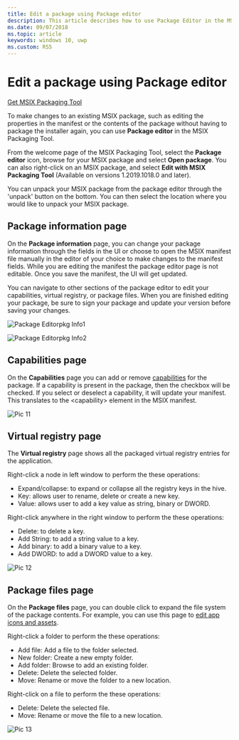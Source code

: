 ```yaml
---
title: Edit a package using Package editor
description: This article describes how to use Package Editor in the MSIX Package Tool to edit package information such as the properties in the manifest.
ms.date: 09/07/2018
ms.topic: article
keywords: windows 10, uwp
ms.custom: RS5
---
```


# Edit a package using Package editor

<div class="nextstepaction"><p><a class="x-hidden-focus" href="https://www.microsoft.com/en-us/p/msix-packaging-tool/9n5lw3jbcxkf" data-linktype="external">Get MSIX Packaging Tool</a></p></div>

To make changes to an existing MSIX package, such as editing the properties in the manifest or the contents of the package without having to package the installer again, you can use **Package editor** in the MSIX Packaging Tool.

From the welcome page of the MSIX Packaging Tool, select the **Package editor** icon, browse for your MSIX package and select **Open package**. You can also right-click on an MSIX package, and select **Edit with MSIX Packaging Tool** (Available on versions 1.2019.1018.0 and later).

You can unpack your MSIX package from the package editor through the 'unpack' button on the bottom. You can then select the location where you would like to unpack your MSIX package. 

## Package information page

On the **Package information** page, you can change your package information through the fields in the UI or choose to open the MSIX manifest file manually in the editor of your choice to make changes to the manifest fields. While you are editing the manifest the package editor page is not editable. Once you save the manifest, the UI will get updated.

You can navigate to other sections of the package editor to edit your capabilities, virtual registry, or package files. When you are finished editing your package, be sure to sign your package and update your version before saving your changes.

![Package Editorpkg Info1](images/PackageEditorPkgInfo1.png)

![Package Editorpkg Info2](images/PackageEditorPkgInfo2.png)

## Capabilities page

On the **Capabilities** page you can add or remove [capabilities](/uwp/schemas/appxpackage/uapmanifestschema/element-capability) for the package. If a capability is present in the package, then the checkbox will be checked. If you select or deselect a capability, it will update your manifest. This translates to the \<capability\> element in the MSIX manifest.

![Pic 11](images/pic11.png)

## Virtual registry page

The **Virtual registry** page shows all the packaged virtual registry entries for the application.

Right-click a node in left window to perform the these operations:

- Expand/collapse: to expand or collapse all the registry keys in the hive.
- Key: allows user to rename, delete or create a new key.
- Value: allows user to add a key value as string, binary or DWORD.

Right-click anywhere in the right window to perform the these operations:

- Delete: to delete a key.
- Add String: to add a string value to a key.
- Add binary: to add a binary value to a key.
- Add DWORD: to add a DWORD value to a key.

![Pic 12](images/pic12.png)

## Package files page

On the **Package files** page, you can double click to expand the file system of the package contents. For example, you can use this page to [edit app icons and assets](edit-icons-and-assets.md).

Right-click a folder to perform the these operations:

- Add file: Add a file to the folder selected.
- New folder: Create a new empty folder.
- Add folder: Browse to add an existing folder.
- Delete: Delete the selected folder.
- Move: Rename or move the folder to a new location.

Right-click on a file to perform the these operations:

- Delete: Delete the selected file.
- Move: Rename or move the file to a new location.

![Pic 13](images/pic13.png)
